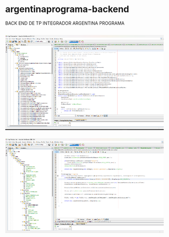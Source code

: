 # argentinaprograma-backend
BACK END DE TP INTEGRADOR ARGENTINA PROGRAMA

##

![back](bdd1.png)
###
![back](bdd2.png)
